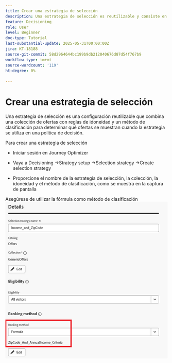 ```yaml
---
title: Crear una estrategia de selección
description: Una estrategia de selección es reutilizable y consiste en una colección asociada con una restricción de elegibilidad y un método de clasificación para determinar las ofertas que se mostrarán cuando se seleccionen en una política de decisión.
feature: Decisioning
role: User
level: Beginner
doc-type: Tutorial
last-substantial-update: 2025-05-31T00:00:00Z
jira: KT-18188
source-git-commit: 58d2964644bc199b9db212040676d87d54f767b9
workflow-type: tm+mt
source-wordcount: '119'
ht-degree: 0%

---
```


# Crear una estrategia de selección

Una estrategia de selección es una configuración reutilizable que combina una colección de ofertas con reglas de idoneidad y un método de clasificación para determinar qué ofertas se muestran cuando la estrategia se utiliza en una política de decisión.

Para crear una estrategia de selección

* Iniciar sesión en Journey Optimizer

* Vaya a Decisioning ->Strategy setup ->Selection strategy ->Create selection strategy

* Proporcione el nombre de la estrategia de selección, la colección, la idoneidad y el método de clasificación, como se muestra en la captura de pantalla


Asegúrese de utilizar la fórmula como método de clasificación
![estrategia de selección](assets/selection-strategy.png)
